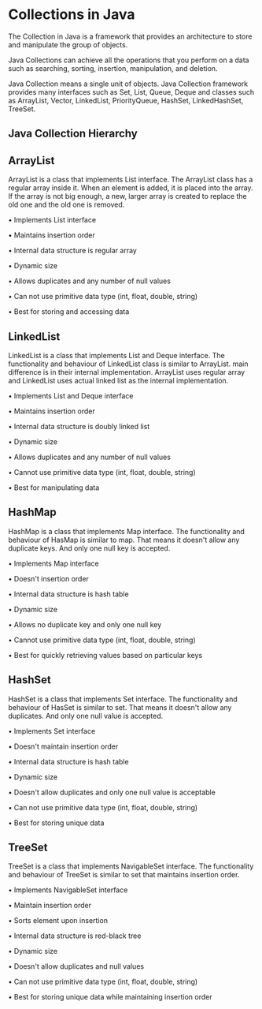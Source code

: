 
# Collections in Java

The Collection in Java is a framework that provides an architecture to store and manipulate the group of objects.

Java Collections can achieve all the operations that you perform on a data such as searching, sorting, insertion, manipulation, and deletion.

Java Collection means a single unit of objects. Java Collection framework provides many interfaces such as Set, List, Queue, Deque and classes such as ArrayList, Vector, LinkedList, PriorityQueue, HashSet, LinkedHashSet, TreeSet.

## Java Collection Hierarchy  

## ArrayList
ArrayList is a class that implements List interface. The ArrayList class has a regular array inside it. When an element is added, it is placed into the array. If the array is not big enough, a new, larger array is created to replace the old one and the old one is removed.

• Implements List interface

• Maintains insertion order

• Internal data structure is regular array

• Dynamic size

• Allows duplicates and any number of null values

• Can not use primitive data type (int, float, double, string)

• Best for storing and accessing data
## LinkedList
LinkedList is a class that implements List and Deque interface. The functionality and behaviour of LinkedList class is similar to ArrayList. main difference is in their internal implementation. ArrayList uses regular array and LinkedList uses actual linked list as the internal implementation.

• Implements List and Deque interface

• Maintains insertion order

• Internal data structure is doubly linked list

• Dynamic size

• Allows duplicates and any number of null values

• Cannot use primitive data type (int, float, double, string)

• Best for manipulating data
## HashMap
HashMap is a class that implements Map interface. The functionality and behaviour of HasMap is similar to map. That means it doesn't allow any duplicate keys. And only one null key is accepted.

• Implements Map interface

• Doesn't insertion order

• Internal data structure is hash table

• Dynamic size

• Allows no duplicate key and only one null key

• Cannot use primitive data type (int, float, double, string)

• Best for quickly retrieving values based on particular keys
## HashSet
HashSet is a class that implements Set interface. The functionality and behaviour of HasSet is similar to set. That means it doesn't allow any duplicates. And only one null value is accepted.

• Implements Set interface

• Doesn't maintain insertion order

• Internal data structure is hash table

• Dynamic size

• Doesn't allow duplicates and only one null value is acceptable

• Can not use primitive data type (int, float, double, string)

• Best for storing unique data
## TreeSet
TreeSet is a class that implements NavigableSet interface. The functionality and behaviour of TreeSet is similar to set that maintains insertion order.

• Implements NavigableSet interface

• Maintain insertion order

• Sorts element upon insertion

• Internal data structure is red-black tree

• Dynamic size

• Doesn't allow duplicates and null values

• Can not use primitive data type (int, float, double, string)

• Best for storing unique data while maintaining insertion order
